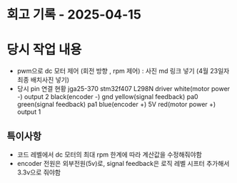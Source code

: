# 회고 기록 - 2025-04-15

# 당시 작업 내용
- pwm으로 dc 모터 제어 (회전 방향 , rpm 제어) :  사진 md 링크 넣기 (4월 23일자 최종 배치사진 넣기)
- 당시 pin 연결 현황
	jga25-370				stm32f407		L298N driver
	white(motor power -)					output 2
	black(encoder -)			gnd
	yellow(signal feedback)	pa0 
	green(signal feedback) 	pa1
	blue(encoder +) 			5V
	red(motor power +) 					output 1 

## 특이사항
- 코드 레벨에서 dc 모터의 최대 rpm 한계에 따라 계산값을 수정해줘야함
- encoder 전원은 외부전원(5v)로, signal feedback은 로직 레벨 시프터 추가해서 3.3v으로 줘야함
